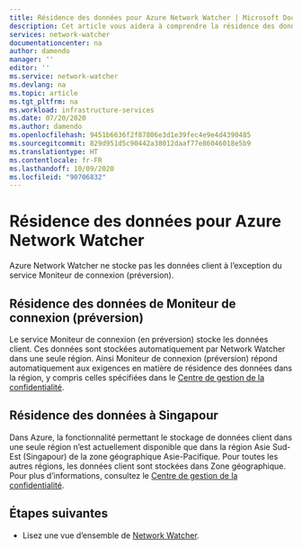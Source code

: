 ```yaml
---
title: Résidence des données pour Azure Network Watcher | Microsoft Docs
description: Cet article vous aidera à comprendre la résidence des données pour le service Azure Network Watcher.
services: network-watcher
documentationcenter: na
author: damendo
manager: ''
editor: ''
ms.service: network-watcher
ms.devlang: na
ms.topic: article
ms.tgt_pltfrm: na
ms.workload: infrastructure-services
ms.date: 07/20/2020
ms.author: damendo
ms.openlocfilehash: 9451b6636f2f87806e3d1e39fec4e9e4d4390485
ms.sourcegitcommit: 829d951d5c90442a38012daaf77e86046018e5b9
ms.translationtype: HT
ms.contentlocale: fr-FR
ms.lasthandoff: 10/09/2020
ms.locfileid: "90706832"
---
```

# <a name="data-residency-for-azure-network-watcher"></a>Résidence des données pour Azure Network Watcher
Azure Network Watcher ne stocke pas les données client à l’exception du service Moniteur de connexion (préversion).


## <a name="connection-monitor-preview-data-residency"></a>Résidence des données de Moniteur de connexion (préversion)
Le service Moniteur de connexion (en préversion) stocke les données client. Ces données sont stockées automatiquement par Network Watcher dans une seule région. Ainsi Moniteur de connexion (préversion) répond automatiquement aux exigences en matière de résidence des données dans la région, y compris celles spécifiées dans le [Centre de gestion de la confidentialité](https://azuredatacentermap.azurewebsites.net/).

## <a name="singapore-data-residency"></a>Résidence des données à Singapour

Dans Azure, la fonctionnalité permettant le stockage de données client dans une seule région n’est actuellement disponible que dans la région Asie Sud-Est (Singapour) de la zone géographique Asie-Pacifique. Pour toutes les autres régions, les données client sont stockées dans Zone géographique. Pour plus d’informations, consultez le [Centre de gestion de la confidentialité](https://azuredatacentermap.azurewebsites.net/).

## <a name="next-steps"></a>Étapes suivantes

* Lisez une vue d’ensemble de [Network Watcher](https://docs.microsoft.com/azure/network-watcher/network-watcher-monitoring-overview).
